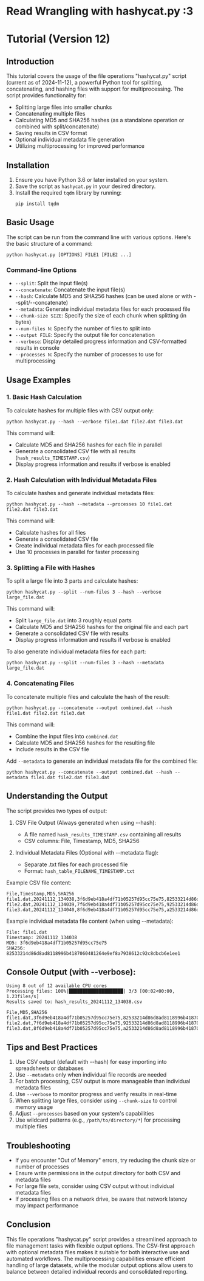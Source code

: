 # Read Wrangling with hashycat.py :3

# Tutorial (Version 12)

## Introduction

This tutorial covers the usage of the file operations "hashycat.py" script (current as of 2024-11-12), a powerful Python tool for splitting, concatenating, and hashing files with support for multiprocessing. The script provides functionality for:

- Splitting large files into smaller chunks
- Concatenating multiple files
- Calculating MD5 and SHA256 hashes (as a standalone operation or combined with split/concatenate)
- Saving results in CSV format
- Optional individual metadata file generation
- Utilizing multiprocessing for improved performance

## Installation

1. Ensure you have Python 3.6 or later installed on your system.
2. Save the script as `hashycat.py` in your desired directory.
3. Install the required `tqdm` library by running:
   ```
   pip install tqdm
   ```

## Basic Usage

The script can be run from the command line with various options. Here's the basic structure of a command:

```
python hashycat.py [OPTIONS] FILE1 [FILE2 ...]
```

### Command-line Options

- `--split`: Split the input file(s)
- `--concatenate`: Concatenate the input file(s)
- `--hash`: Calculate MD5 and SHA256 hashes (can be used alone or with --split/--concatenate)
- `--metadata`: Generate individual metadata files for each processed file
- `--chunk-size SIZE`: Specify the size of each chunk when splitting (in bytes)
- `--num-files N`: Specify the number of files to split into
- `--output FILE`: Specify the output file for concatenation
- `--verbose`: Display detailed progress information and CSV-formatted results in console
- `--processes N`: Specify the number of processes to use for multiprocessing

## Usage Examples

### 1. Basic Hash Calculation

To calculate hashes for multiple files with CSV output only:

```
python hashycat.py --hash --verbose file1.dat file2.dat file3.dat
```

This command will:
- Calculate MD5 and SHA256 hashes for each file in parallel
- Generate a consolidated CSV file with all results (`hash_results_TIMESTAMP.csv`)
- Display progress information and results if verbose is enabled

### 2. Hash Calculation with Individual Metadata Files

To calculate hashes and generate individual metadata files:

```
python hashycat.py --hash --metadata --processes 10 file1.dat file2.dat file3.dat
```

This command will:
- Calculate hashes for all files
- Generate a consolidated CSV file
- Create individual metadata files for each processed file
- Use 10 processes in parallel for faster processing

### 3. Splitting a File with Hashes

To split a large file into 3 parts and calculate hashes:

```
python hashycat.py --split --num-files 3 --hash --verbose large_file.dat
```

This command will:
- Split `large_file.dat` into 3 roughly equal parts
- Calculate MD5 and SHA256 hashes for the original file and each part
- Generate a consolidated CSV file with results
- Display progress information and results if verbose is enabled

To also generate individual metadata files for each part:

```
python hashycat.py --split --num-files 3 --hash --metadata large_file.dat
```

### 4. Concatenating Files

To concatenate multiple files and calculate the hash of the result:

```
python hashycat.py --concatenate --output combined.dat --hash file1.dat file2.dat file3.dat
```

This command will:
- Combine the input files into `combined.dat`
- Calculate MD5 and SHA256 hashes for the resulting file
- Include results in the CSV file

Add `--metadata` to generate an individual metadata file for the combined file:

```
python hashycat.py --concatenate --output combined.dat --hash --metadata file1.dat file2.dat file3.dat
```

## Understanding the Output

The script provides two types of output:

1. CSV File Output (Always generated when using --hash):
   - A file named `hash_results_TIMESTAMP.csv` containing all results
   - CSV columns: File, Timestamp, MD5, SHA256

2. Individual Metadata Files (Optional with --metadata flag):
   - Separate .txt files for each processed file
   - Format: `hash_table_FILENAME_TIMESTAMP.txt`

Example CSV file content:
```csv
File,Timestamp,MD5,SHA256
file1.dat,20241112_134038,3f6d9eb418a4df71b05257d95cc75e75,82533214d86d8ad8118996b4187060481264e9ef8a7938612c92c8dbcb6e1ee1
file2.dat,20241112_134039,7f6d9eb418a4df71b05257d95cc75e75,92533214d86d8ad8118996b4187060481264e9ef8a7938612c92c8dbcb6e1ee1
file3.dat,20241112_134040,8f6d9eb418a4df71b05257d95cc75e75,a2533214d86d8ad8118996b4187060481264e9ef8a7938612c92c8dbcb6e1ee1
```

Example individual metadata file content (when using --metadata):
```
File: file1.dat
Timestamp: 20241112_134038
MD5: 3f6d9eb418a4df71b05257d95cc75e75
SHA256: 82533214d86d8ad8118996b4187060481264e9ef8a7938612c92c8dbcb6e1ee1
```

## Console Output (with --verbose):
```
Using 8 out of 12 available CPU cores
Processing files: 100%|████████████████████| 3/3 [00:02<00:00,  1.23files/s]
Results saved to: hash_results_20241112_134038.csv

File,MD5,SHA256
file1.dat,3f6d9eb418a4df71b05257d95cc75e75,82533214d86d8ad8118996b4187060481264e9ef8a7938612c92c8dbcb6e1ee1
file2.dat,7f6d9eb418a4df71b05257d95cc75e75,92533214d86d8ad8118996b4187060481264e9ef8a7938612c92c8dbcb6e1ee1
file3.dat,8f6d9eb418a4df71b05257d95cc75e75,a2533214d86d8ad8118996b4187060481264e9ef8a7938612c92c8dbcb6e1ee1
```

## Tips and Best Practices

1. Use CSV output (default with --hash) for easy importing into spreadsheets or databases
2. Use `--metadata` only when individual file records are needed
3. For batch processing, CSV output is more manageable than individual metadata files
4. Use `--verbose` to monitor progress and verify results in real-time
5. When splitting large files, consider using `--chunk-size` to control memory usage
6. Adjust `--processes` based on your system's capabilities
7. Use wildcard patterns (e.g., `/path/to/directory/*`) for processing multiple files

## Troubleshooting

- If you encounter "Out of Memory" errors, try reducing the chunk size or number of processes
- Ensure write permissions in the output directory for both CSV and metadata files
- For large file sets, consider using CSV output without individual metadata files
- If processing files on a network drive, be aware that network latency may impact performance

## Conclusion

This file operations "hashycat.py" script provides a streamlined approach to file management tasks with flexible output options. The CSV-first approach with optional metadata files makes it suitable for both interactive use and automated workflows. The multiprocessing capabilities ensure efficient handling of large datasets, while the modular output options allow users to balance between detailed individual records and consolidated reporting.

